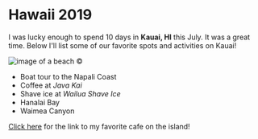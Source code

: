 # Hawaii 2019

I was lucky enough to spend 10 days in **Kauai, HI** this July. It was a great time. Below I'll list some of our favorite spots and activities on Kauai!

![image of a beach](https://images.unsplash.com/photo-1507525428034-b723cf961d3e?ixlib=rb-1.2.1&ixid=eyJhcHBfaWQiOjEyMDd9&auto=format&fit=crop&w=1506&q=80) &copy;

* Boat tour to the Napali Coast
* Coffee at _Java Kai_
* Shave ice at _Wailua Shave Ice_
* Hanalai Bay
* Waimea Canyon

[Click here](https://javakai.com/) for the link to my favorite cafe on the island!
